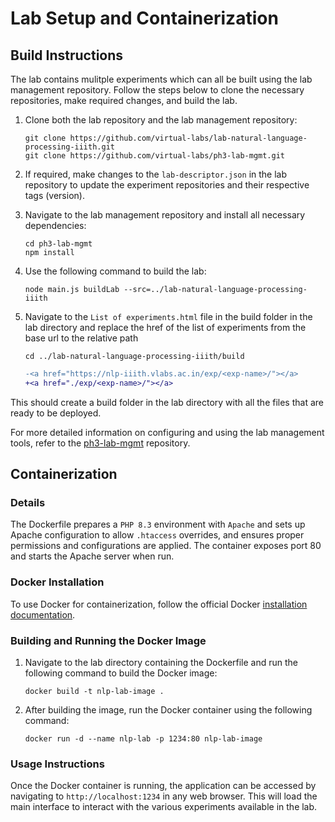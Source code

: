 # Lab Setup and Containerization

## Build Instructions
The lab contains mulitple experiments which can all be built using the lab management repository.
Follow the steps below to clone the necessary repositories, make required changes, and build the lab.

1. Clone both the lab repository and the lab management repository:
    ```
    git clone https://github.com/virtual-labs/lab-natural-language-processing-iiith.git
    git clone https://github.com/virtual-labs/ph3-lab-mgmt.git
    ```

2. If required, make changes to the `lab-descriptor.json` in the lab repository to update the experiment repositories and their respective tags (version).
   
3. Navigate to the lab management repository and install all necessary dependencies:
    ```
    cd ph3-lab-mgmt
    npm install
    ```
4. Use the following command to build the lab:
    ```
    node main.js buildLab --src=../lab-natural-language-processing-iiith
    ```
5. Navigate to the `List of experiments.html` file in the build folder in the lab directory and replace the href of the list of experiments from the base url to the relative path
    ```
    cd ../lab-natural-language-processing-iiith/build
    ```
    ```diff
    -<a href="https://nlp-iiith.vlabs.ac.in/exp/<exp-name>/"></a>
    +<a href="./exp/<exp-name>/"></a>
    ```

This should create a build folder in the lab directory with all the files that are ready to be deployed.

For more detailed information on configuring and using the lab management tools, refer to the [ph3-lab-mgmt](https://github.com/virtual-labs/ph3-lab-mgmt) repository.

## Containerization

### Details

The Dockerfile prepares a `PHP 8.3` environment with `Apache` and sets up Apache configuration to allow `.htaccess` overrides, and ensures proper permissions and configurations are applied. The container exposes port 80 and starts the Apache server when run.

### Docker Installation

To use Docker for containerization, follow the official Docker [installation documentation](https://docs.docker.com/engine/install/).

### Building and Running the Docker Image
1. Navigate to the lab directory containing the Dockerfile and run the following command to build the Docker image:
    ```
    docker build -t nlp-lab-image .
    ```
2. After building the image, run the Docker container using the following command:
    ```
    docker run -d --name nlp-lab -p 1234:80 nlp-lab-image
    ```

### Usage Instructions
Once the Docker container is running, the application can be accessed by navigating to `http://localhost:1234` in any web browser. This will load the main interface to interact with the various experiments available in the lab.
